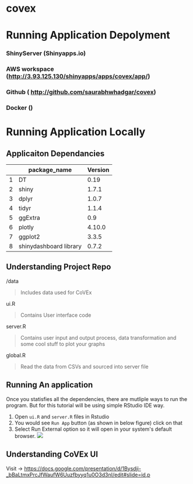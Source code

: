 # covex

# Running Application Depolyment
### ShinyServer (Shinyapps.io)
### AWS workspace (http://3.93.125.130/shinyapps/apps/covex/app/)
### Github ( http://github.com/saurabhwhadgar/covex)
### Docker ()
# Running Application Locally
## Applicaiton Dependancies

|   |package_name           | Version|
|---|-----------------------|--------|
| 1 |DT                     | 0.19   |
| 2 |shiny                  | 1.7.1  |
| 3 |dplyr                  | 1.0.7  |
| 4 |tidyr                  | 1.1.4  |
| 5 |ggExtra                | 0.9    |
| 6 |plotly                 | 4.10.0 |
| 7 |ggplot2                | 3.3.5  |
| 8 |shinydashboard library | 0.7.2  |

## Understanding Project Repo
/data
> Includes data used for CoVEx

ui.R
> Contains User interface code

server.R
> Contains user input and output process, data transformation and some cool stuff to plot your graphs

global.R
> Read the data from CSVs and sourced into server file


## Running An application 
Once you statisfies all the dependencies, there are mutliple ways to run the program.
But for this tutorial will be using simple RStudio IDE way.

1. Open `ui.R` and `server.R` files in Rstudio
2. You would see `Run App` button (as shown in below figure) click on that
3. Select Run External option so it will open in your system's default browser.
![](https://www.garrickadenbuie.com/blog/shiny-tip-option-where-to-run/shiny-rstudio-run-in.png)

## Understanding CoVEx UI
Visit -> https://docs.google.com/presentation/d/1Bysdji-_bBaLtmxPrcJfWaufW6Uuzfbyyq1u0O3d3nI/edit#slide=id.p
